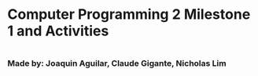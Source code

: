 <h1>Computer Programming 2 Milestone 1 and Activities<h1>

<h3>Made by: Joaquin Aguilar, Claude Gigante, Nicholas Lim<h3>
